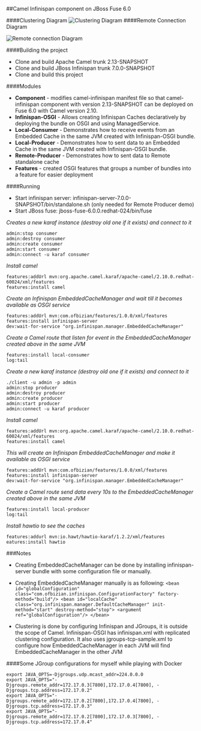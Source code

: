 ##Camel Infinispan component on JBoss Fuse 6.0


####Clustering Diagram
![Clustering Diagram](http://4.bp.blogspot.com/-8klGVWhIpNE/UyWIpn_Cx1I/AAAAAAAAAhI/i8gAyVqIdAg/s1600/camel-infinispan-clustering.png)
####Remote Connection Diagram

![Remote connection Diagram](http://2.bp.blogspot.com/-SknGJlX4_DQ/UyWIp6ySoKI/AAAAAAAAAhM/OfnPFPGyrfE/s1600/camel-infinispan-remote.png)

####Building the project
- Clone and build Apache Camel trunk 2.13-SNAPSHOT
- Clone and build JBoss Infinispan trunk 7.0.0-SNAPSHOT
- Clone and build this project

####Modules
- **Component** - modifies camel-infinispan manifest file so that camel-infinispan component with version 2.13-SNAPSHOT can be deployed on Fuse 6.0 with Camel version 2.10.
- **Infinispan-OSGI** - Allows creating Infinispan Caches declaratively by deploying the bundle on OSGI and using ManagedService.
- **Local-Consumer** - Demonstrates how to receive events from an Embedded Cache in the same JVM created with  Infinispan-OSGI bundle.
- **Local-Producer** - Demonstrates how to sent data to an Embedded Cache in the same JVM created with Infinispan-OSGI bundle.
- **Remote-Producer** - Demonstrates how to sent data to Remote standalone cache
- **Features** - created OSGI features that groups a number of bundles into a feature for easier deployment


####Running
- Start infinispan server: infinispan-server-7.0.0-SNAPSHOT/bin/standalone.sh (only needed for Remote Producer demo)
- Start JBoss fuse: jboss-fuse-6.0.0.redhat-024/bin/fuse

*Creates a new karaf instance (destroy old one if it exists) and connect to it*  

    admin:stop consumer  
    admin:destroy consumer  
    admin:create consumer  
    admin:start consumer  
    admin:connect -u karaf consumer  

*Install camel*

    features:addUrl mvn:org.apache.camel.karaf/apache-camel/2.10.0.redhat-60024/xml/features
    features:install camel

*Create an Infinispan EmbeddedCacheManager and wait till it becomes available as OSGI service*  

    features:addUrl mvn:com.ofbizian/features/1.0.0/xml/features
    features:install infinispan-server
    dev:wait-for-service "org.infinispan.manager.EmbeddedCacheManager"

*Create a Camel route that listen for event in the EmbeddedCacheManager created above in the same JVM*

    features:install local-consumer
    log:tail

*Create a new karaf instance (destroy old one if it exists) and connect to it*

    ./client -u admin -p admin
    admin:stop producer
    admin:destroy producer
    admin:create producer
    admin:start producer
    admin:connect -u karaf producer

*Install camel*

    features:addUrl mvn:org.apache.camel.karaf/apache-camel/2.10.0.redhat-60024/xml/features
    features:install camel

*This will create an Infinispan EmbeddedCacheManager and make it available as OSGI service*

    features:addUrl mvn:com.ofbizian/features/1.0.0/xml/features
    features:install infinispan-server
    dev:wait-for-service "org.infinispan.manager.EmbeddedCacheManager"

*Create a Camel route send data every 10s to the EmbeddedCacheManager created above in the same JVM* 

    features:install local-producer
    log:tail

*Install hawtio to see the caches*

    features:addurl mvn:io.hawt/hawtio-karaf/1.2.2/xml/features
    eatures:install hawtio


###Notes
 - Creating EmbeddedCacheManager can be done by installing infinispan-server bundle with some configuration file or manually.
 - Creating EmbeddedCacheManager manually is as following:
    `<bean id="globalConfiguration" class="com.ofbizian.infinispan.ConfigurationFactory" factory-method="build"/>
    <bean id="localCache" class="org.infinispan.manager.DefaultCacheManager" init-method="start" destroy-method="stop">
      <argument ref="globalConfiguration"/>
    </bean>`

 - Clustering is done by configuring Infinispan and JGroups, it is outside the scope of Camel. Infinispan-OSGI has infinispan.xml with replicated clustering configuration. It also uses jgroups-tcp-sample.xml to configure how EmbeddedCacheManager in each JVM will find EmbeddedCacheManager in the other JVM

####Some JGroup configurations for myself while playing with Docker  

    export JAVA_OPTS=-Djgroups.udp.mcast_addr=224.0.0.0  
    export JAVA_OPTS="-Djgroups.remote_addr=172.17.0.3[7800],172.17.0.4[7800], -Djgroups.tcp.address=172.17.0.2"  
    export JAVA_OPTS="-Djgroups.remote_addr=172.17.0.2[7800],172.17.0.4[7800], -Djgroups.tcp.address=172.17.0.3"  
    export JAVA_OPTS="-Djgroups.remote_addr=172.17.0.2[7800],172.17.0.3[7800], -Djgroups.tcp.address=172.17.0.4"  





